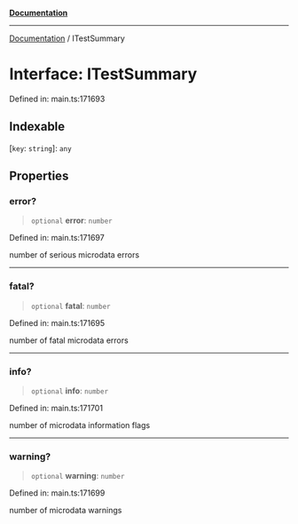 [**Documentation**](../README.md)

***

[Documentation](../README.md) / ITestSummary

# Interface: ITestSummary

Defined in: main.ts:171693

## Indexable

\[`key`: `string`\]: `any`

## Properties

### error?

> `optional` **error**: `number`

Defined in: main.ts:171697

number of serious microdata errors

***

### fatal?

> `optional` **fatal**: `number`

Defined in: main.ts:171695

number of fatal microdata errors

***

### info?

> `optional` **info**: `number`

Defined in: main.ts:171701

number of microdata information flags

***

### warning?

> `optional` **warning**: `number`

Defined in: main.ts:171699

number of microdata warnings
